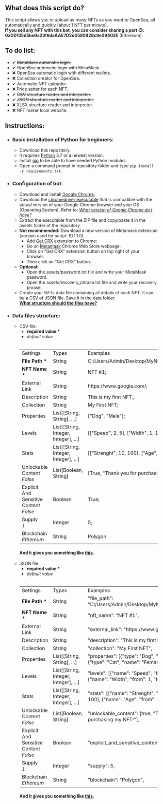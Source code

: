 <h2>What does this script do?</h2>
<p>This script allows you to upload as many NFTs as you want to OpenSea, all automatically and quickly (about 1 NFT per minute).
<br><strong>If you sell any NFT with this bot, you can consider sharing a part 😉:
<br>0xDD135d5be0a23f6daAAE7D2d0580828c9e09402E</strong> (Ethereum).</p>

<h2>To do list:</h2>
<ul>
  <li>✔ <strike>MetaMask automatic login.</strike></li>
  <li>✔ <strike>OpenSea automatic login with MetaMask.</strike></li>
  <li>❌ OpenSea automatic login with different wallets.</li>
  <li>❌ Collection creator for OpenSea.</li>
  <li>✔ <strike>Automatic NFT uploader.</strike></li>
  <li>❌ Price setter for each NFT.</strike></li>
  <li>✔ <strike>CSV structure reader and interpreter.</strike></li>
  <li>✔ <strike>JSON structure reader and interpreter.</strike></li>
  <li>❌ XLSX structure reader and interpreter.</li>
  <li>❌ NFT maker local website.</li>
</ul>

<h2>Instructions:</h2>

<ul>
  <li><h3>Basic installation of Python for beginners:</h3>
    <ul>
      <li>Download this repository.</li>
      <li>It requires <a href="https://www.python.org/">Python</a> 3.7 or a newest version.</li>
      <li>Install <a href="https://pip.pypa.io/en/stable/installation/">pip</a> to be able to have needed Python modules.</li>
      <li>Open a command prompt in repository folder and type <code>pip install -r requirements.txt</code>.</li>
    </ul>
  </li>
  <li><h3>Configuration of bot:</h3>
    <ul>
      <li>Download and install <a href="https://www.google.com/intl/en_en/chrome/">Google Chrome</a>.</li>
      <li>Download the <a href="https://chromedriver.chromium.org/downloads">chromedriver executable</a> that is compatible with the actual version of your Google Chrome browser and your OS (Operating System). Refer to: <i><a href="https://www.whatismybrowser.com/detect/what-version-of-chrome-do-i-have">What version of Google Chrome do I have?</a></i></li>
      <li>Extract the executable from the ZIP file and copy/paste it in the assets folder of the repository.</li>
      <li><strong>Not recommended:</strong> Download a new version of Metamask extension (version used for script: 10.1.1.0).
        <ul>
          <li>Add <a href="https://chrome.google.com/webstore/detail/get-crx/dijpllakibenlejkbajahncialkbdkjc">Get CRX</a> extension to Chrome:</li>
          <li>Go on <a href="https://chrome.google.com/webstore/detail/metamask/nkbihfbeogaeaoehlefnkodbefgpgknn">Metamask</a> Chrome Web Store webpage.</li>
          <li>Click on "Get CRX" extension button on top right of your browser.</li>
          <li>Then click on "Get CRX" button.</li>
        </ul>
      <li><strong>Optional:</strong>
        <ul>
          <li>Open the assets/password.txt file and write your MetaMask password.</li>
          <li>Open the assets/recovery_phrase.txt file and write your recovery phrase.</li>
        </ul>
      <li>Create your NFTs data file containing all details of each NFT. It can be a CSV of JSON file. Save it in the data folder.
        <br><strong><a href="https://github.com/maximedrn/opensea_automatic_uploader#data-files-structure">What structure should the files have?</a></strong></li>
    </ul>
  <li><h3>Data files structure:</h3>
    <ul>
      <li>CSV file:
        <br><ul>
        <li><strong>required value *</strong></li>
        <li><i>default value</i></li>
        </ul>
        <br><table>
          <tbody>
            <tr>
              <td>Settings</td>
              <td>Types</td>
              <td>Examples</td>
            </tr>
            <tr>
              <td><strong>File Path *</strong></a></td>
              <td>String</td>
              <td>C:/Users/Admin/Desktop/MyNFTs/nft_0001.png;</td>
            </tr>
            <tr>
              <td><strong>NFT Name *</strong></td>
              <td>String</td>
              <td>NFT #1;</td>
            </tr>
            <tr>
              <td>External Link</td>
              <td>String</td>
              <td>https://www.google.com/;</td>
            </tr>
            <tr>
              <td>Description</td>
              <td>String</td>
              <td>This is my first NFT.;</td>
            </tr>
            <tr>
              <td>Collection</td>
              <td>String</td>
              <td>My First NFT;</td>
            </tr>
            <tr>
              <td>Properties</td>
              <td>List[[String, String], ...]</td>
              <td>["Dog", "Male"];</td>
            </tr>
            <tr>
              <td>Levels</td>
              <td>List[[String, Integer, Integer], ...]</td>
              <td>[["Speed", 2, 5], ["Width", 1, 10]];</td>
            </tr>
            <tr>
              <td>Stats</td>
              <td>List[[String, Integer, Integer], ...]</td>
              <td>[["Strenght", 10, 100], ["Age", 1, 99]];</td>
            </tr>
            <tr>
              <td>Unlockable Content
                <br><i>False</i></td>
              <td>List[Boolean, String]</td>
              <td>[True, "Thank you for purchasing my NFT!"];</td>
            </tr>
            <tr>
              <td>Explicit And Sensitive Content
                <br><i>False</i></td>
              <td>Boolean</td>
              <td>True;</td>
            </tr>
            <tr>
              <td>Supply
                <br><i>1</i></td>
              <td>Integer</td>
              <td>5;</td>
            </tr>
            <tr>
              <td>Blockchain
                <br><i>Ethereum</i></td>
              <td>String</td>
              <td>Polygon</td>
            </tr>
          </tbody>
        </table>
        <h4>And it gives you something like <a href="https://github.com/maximedrn/opensea_automatic_uploader/blob/master/data/csv_structure.csv">this</a>.</h4>
      </li>
      <li>JSON file:
        <br><ul>
        <li><strong>required value *</strong></li>
        <li><i>default value</i></li>
        </ul>
        <br><table>
          <tbody>
            <tr>
              <td>Settings</td>
              <td>Types</td>
              <td>Examples</td>
            </tr>
            <tr>
              <td><strong>File Path *</strong></a></td>
              <td>String</td>
              <td>"file_path": "C:/Users/Admin/Desktop/MyNFTs/nft_0001.png",</td>
            </tr>
            <tr>
              <td><strong>NFT Name *</strong></td>
              <td>String</td>
              <td>"nft_name": "NFT #1",</td>
            </tr>
            <tr>
              <td>External Link</td>
              <td>String</td>
              <td>"external_link": "https://www.google.com/",</td>
            </tr>
            <tr>
              <td>Description</td>
              <td>String</td>
              <td>"description": "This is my first NFT.",</td>
            </tr>
            <tr>
              <td>Collection</td>
              <td>String</td>
              <td>"collection": "My First NFT",</td>
            </tr>
            <tr>
              <td>Properties</td>
              <td>List[[String, String], ...]</td>
              <td>"properties": [{"type": "Dog", "name": "Male"}, {"type": "Cat", "name": "Female"}],</td>
            </tr>
            <tr>
              <td>Levels</td>
              <td>List[[String, Integer, Integer], ...]</td>
              <td>"levels": [{"name": "Speed", "from": 2, "to": 5}, {"name": "Width", "from": 1, "to": 10}],</td>
            </tr>
            <tr>
              <td>Stats</td>
              <td>List[[String, Integer, Integer], ...]</td>
              <td>"stats": [{"name": "Strenght", "from": 10, "to": 100}, {"name": "Age", "from": 1, "to": 99}],</td>
            </tr>
            <tr>
              <td>Unlockable Content
                <br><i>False</i></td>
              <td>List[Boolean, String]</td>
              <td>"unlockable_content": [true, "Thank you for purchasing my NFT!"],</td>
            </tr>
            <tr>
              <td>Explicit And Sensitive Content
                <br><i>False</i></td>
              <td>Boolean</td>
              <td>"explicit_and_sensitive_content": true,</td>
            </tr>
            <tr>
              <td>Supply
                <br><i>1</i></td>
              <td>Integer</td>
              <td>"supply": 5,</td>
            </tr>
            <tr>
              <td>Blockchain
                <br><i>Ethereum</i></td>
              <td>String</td>
              <td>"blockchain": "Polygon",</td>
            </tr>
          </tbody>
        </table>
        <h4>And it gives you something like <a href="https://github.com/maximedrn/opensea_automatic_uploader/blob/master/data/json_structure.json">this</a>.</h4>
      </li>
    </ul>
</ul>
